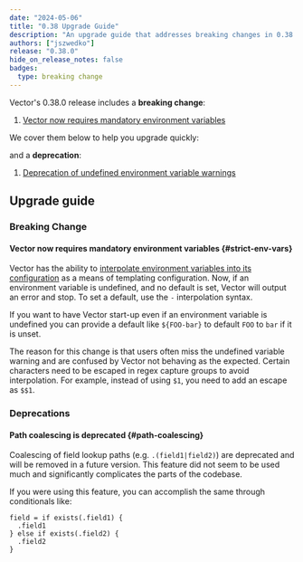 ```yaml
---
date: "2024-05-06"
title: "0.38 Upgrade Guide"
description: "An upgrade guide that addresses breaking changes in 0.38.0"
authors: ["jszwedko"]
release: "0.38.0"
hide_on_release_notes: false
badges:
  type: breaking change
---
```


Vector's 0.38.0 release includes a **breaking change**:

1. [Vector now requires mandatory environment variables](#strict-env-vars)

We cover them below to help you upgrade quickly:

and a **deprecation**:

1. [Deprecation of undefined environment variable warnings](#strict-env-vars)

## Upgrade guide

### Breaking Change

#### Vector now requires mandatory environment variables {#strict-env-vars}

Vector has the ability to [interpolate environment variables into its
configuration](/docs/reference/configuration/#environment-variables) as a means of templating
configuration. Now, if an environment variable is undefined, and no default is set, Vector will
output an error and stop. To set a default, use the `-` interpolation syntax.

If you want to have Vector start-up even if an environment variable is undefined you can provide
a default like `${FOO-bar}` to default `FOO` to `bar` if it is unset.

The reason for this change is that users often miss the undefined variable warning and are confused
by Vector not behaving as the expected. Certain characters need to be escaped in regex capture
groups to avoid interpolation. For example, instead of using `$1`, you need to add an escape as
`$$1`.

### Deprecations

#### Path coalescing is deprecated {#path-coalescing}

Coalescing of field lookup paths (e.g. `.(field1|field2)`) are deprecated and will be removed in
a future version. This feature did not seem to be used much and significantly complicates the parts
of the codebase.

If you were using this feature, you can accomplish the same through conditionals like:

```vrl
field = if exists(.field1) {
  .field1
} else if exists(.field2) {
  .field2
}
```
